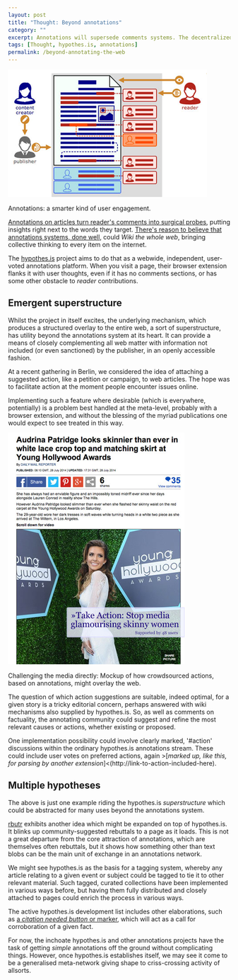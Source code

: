 ```yaml
---
layout: post
title: "Thought: Beyond annotations"
category: ""
excerpt: Annotations will supersede comments systems. The decentralized implementation also offers novel applications to further enrich the web as we know it.
tags: [Thought, hypothes.is, annotations]
permalink: /beyond-annotating-the-web
---
```


<div class="image-right-box large"><a href="http://www.w3.org/2014/annotation/diagrams/annotation-architecture.svg"><img class="image-right" src='/images/annotations-w3c.jpg'></a>
	<p>Annotations: a smarter kind of user engagement.</p>
</div>

<a href="http://www.w3.org/2014/annotation/diagrams/annotation-architecture.svg">Annotations on articles turn reader's comments into surgical probes</a>, putting insights right next to the words they target. <a href="http://storyk.it/annotations-for-better-facts/">There's reason to believe that annotations systems, done well</a>, could <em>Wiki the whole web</em>, bringing collective thinking to every item on the internet.

The <a href="http://hypothes.is">hypothes.is</a> project aims to do that as a webwide, independent, user-voted annotations platform. When you visit a page, their browser extension flanks it with user thoughts, even if it has no comments sections, or has some other obstacle to <em>reader</em> contributions.

<!-- <div class="image-right-box large"><a href="http://www.w3.org/2014/annotation/diagrams/annotation-architecture.svg"><img class="image-right" src='/images/hopehamper.jpg'></a>
	<p>The annotations <em>superstructure</em>: every URL accompanied by annotations and more.</p>
</div> -->

Emergent superstructure
-----------------------

Whilst the project in itself excites, the underlying mechanism, which produces a structured overlay to the entire web, a sort of superstructure, has utility beyond the annotations system at its heart. It can provide a means of closely complementing all web matter with information not included (or even sanctioned) by the publisher, in an openly accessible fashion.

At a recent gathering in Berlin, we considered the idea of attaching a suggested action, like a petition or campaign, to web articles. The hope was to facilitate action at the moment people encounter issues online.

Implementing such a feature where desirable (which is everywhere, potentially) is a problem best handled at the meta-level, probably with a browser extension, and without the blessing of the myriad publications one would expect to see treated in this way.

<div class="image-right-box large"><img class="image-right" src='/images/annotations-actions.jpg'>
	<p>Challenging the media directly: Mockup of how crowdsourced actions, based on annotations, might overlay the web.</p>
</div>

The question of which action suggestions are suitable, indeed optimal, for a given story is a tricky editorial concern, perhaps answered with wiki mechanisms also supplied by hypothes.is. So, as well as comments on factuality, the annotating community could suggest and refine the most relevant causes or actions, whether existing or proposed.

One implementation possibility could involve clearly marked, '#action' discussions within the ordinary hypothes.is annotations stream. These could include user votes on preferred actions, again >[<em>marked up, like this, for parsing by another extension</em>]<(http://link-to-action-included-here).

Multiple hypotheses
-------------------

The above is just one example riding the hypothes.is *superstructure* which could be abstracted for many uses beyond the annotations system.

<a href="www.rbutr.com">rbutr</a> exhibits another idea which might be expanded on top of hypothes.is. It blinks up community-suggested rebuttals to a page as it loads. This is not a great departure from the core attraction of annotations, which are themselves often rebuttals, but it shows how something other than text blobs can be the main unit of exchange in an annotations network.

We might see hypothes.is as the basis for a tagging system, whereby any article relating to a given event or subject could be tagged to tie it to other relevant material. Such tagged, curated collections have been implemented in various ways before, but having them fully distributed and closely attached to pages could enrich the process in various ways.

The active hypothes.is development list includes other elaborations, such as <a href="http://list.hypothes.is/archive/dev/2014-06/0000027.html">a <em>citation needed button</em> or marker</a>, which will act as a call for corroboration of a given fact.

For now, the inchoate hypothes.is and other annotations projects have the task of getting <em>simple</em> annotations off the ground without complicating things. However, once hypothes.is establishes itself, we may see it come to be a generalised meta-network giving shape to criss-crossing activity of allsorts.